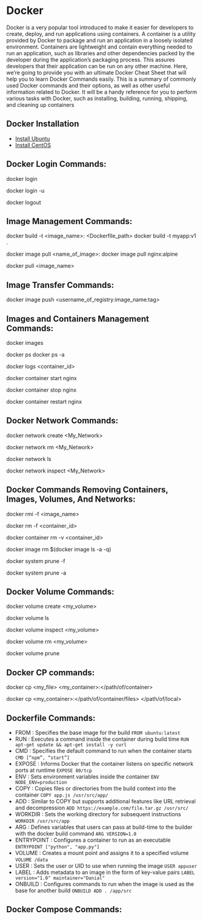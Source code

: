 # Docker
Docker is a very popular tool introduced to make it easier for developers to create, deploy, and run applications using containers. A container is a utility provided by Docker to package and run an application in a loosely isolated environment. Containers are lightweight and contain everything needed to run an application, such as libraries and other dependencies packed by the developer during the application’s packaging process. This assures developers that their application can be run on any other machine. Here, we’re going to provide you with an ultimate Docker Cheat Sheet that will help you to learn Docker Commands easily.
This is a summary of commonly used Docker commands and their options, as well as other useful information related to Docker. It will be a handy reference for you to perform various tasks with Docker, such as installing, building, running, shipping, and cleaning up containers

## Docker Installation
- [Install Ubuntu](https://docs.docker.com/engine/install/ubuntu/)
- [Install CentOS](https://docs.docker.com/engine/install/centos/)

## Docker Login Commands:
<!-- Log in to a Registry -->
docker login <registry>
<!-- Login into Docker -->
docker login -u <username>
<!-- Log in to a Registry -->
docker logout <registry>

## Image Management Commands:
<!-- Build an image -->
docker build -t <image_name>:<tag> <Dockerfile_path>
docker build -t myapp:v1 .
<!-- Pulling an Image -->
docker image pull <name_of_image>:<tag>
docker image pull nginx:alpine
<!-- Pull an image from a Docker Hub -->
docker pull <image_name>

## Image Transfer Commands:
<!-- Build an image -->
docker image push <username_of_registry:image_name:tag>

## Images and Containers Management Commands:
<!-- Listing Images -->
docker images
<!-- Check the Containers -->
docker ps
docker ps -a
<!-- Container Logs -->
docker logs <container_id>
<!-- Starting Containers -->
docker container start nginx
<!-- Stopping Containers -->
docker container stop nginx
<!-- Restarting Containers -->
docker container restart nginx

## Docker Network Commands:
<!-- Creating a Network -->
docker network create <My_Network>
<!-- Removing a Network -->
docker network rm <My_Network>
<!-- Listing Networks -->
docker network ls
<!-- Getting Information About a Network -->
docker network inspect <My_Network>

## Docker Commands Removing Containers, Images, Volumes, And Networks:
<!-- Removing an Image -->
docker rmi -f <image_name>
<!-- Removing an Containers -->
docker rm -f <container_id>
<!-- Removing a Container and its Volume -->
docker container rm -v <container_id>
<!-- Removing all Images -->
docker image rm $(docker image ls -a -q)
<!-- Removing all unused (containers, images, networks and volumes) -->
docker system prune -f
<!-- Clean all -->
docker system prune -a

## Docker Volume Commands:
<!-- Creates a named volume -->
docker volume create <my_volume>
<!-- Lists the available volumes -->
docker volume ls
<!-- Displays detailed information about a volume -->
docker volume inspect <my_volume>
<!-- Removes one or more volumes -->
docker volume rm <my_volume>
<!-- Removes all unused volumes -->
docker volume prune

## Docker CP commands:
<!-- Copies files or directories from the local filesystem to the specified container -->
docker cp <my_file> <my_container>:</path/of/container>
<!-- Copies files or directories from the specified container to the local filesystem -->
docker cp <my_container>:</path/of/container/files> </path/of/local>


## Dockerfile Commands:
- FROM : Specifies the base image for the build
`FROM ubuntu:latest`
- RUN : Executes a command inside the container during build time
`RUN apt-get update && apt-get install -y curl`
- CMD : Specifies the default command to run when the container starts
`CMD [“npm”, “start”]`
- EXPOSE : Informs Docker that the container listens on specific network ports at runtime
`EXPOSE 80/tcp`
- ENV : Sets environment variables inside the container
`ENV NODE_ENV=production`
- COPY : Copies files or directories from the build context into the container
`COPY app.js /usr/src/app/`
- ADD : Similar to COPY but supports additional features like URL retrieval and decompression
`ADD https://example.com/file.tar.gz /usr/src/`
- WORKDIR : Sets the working directory for subsequent instructions
`WORKDIR /usr/src/app`
- ARG : Defines variables that users can pass at build-time to the builder with the docker build command
`ARG VERSION=1.0`
- ENTRYPOINT : Configures a container to run as an executable
`ENTRYPOINT ["python", "app.py"]`
- VOLUME : Creates a mount point and assigns it to a specified volume
`VOLUME /data`
- USER : Sets the user or UID to use when running the image
`USER appuser`
- LABEL : Adds metadata to an image in the form of key-value pairs
  `LABEL version="1.0" maintainer="Danial"`
- ONBUILD : Configures commands to run when the image is used as the base for another build
  `ONBUILD ADD . /app/src`

## Docker Compose Commands:

